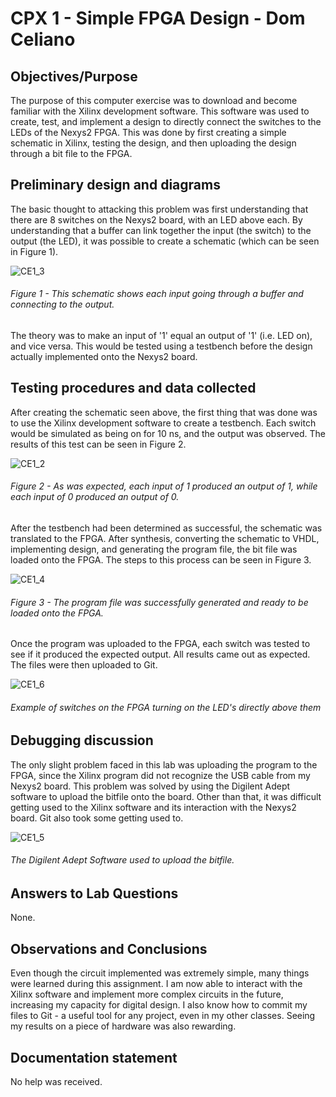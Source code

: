 # CPX 1 - Simple FPGA Design - Dom Celiano

## Objectives/Purpose
The purpose of this computer exercise was to download and become familiar with the Xilinx development software. This software was used to create, test, and implement a design to directly connect the switches to the LEDs of the Nexys2 FPGA. This was done by first creating a simple schematic in Xilinx, testing the design, and then uploading the design through a bit file to the FPGA.

## Preliminary design and diagrams
The basic thought to attacking this problem was first understanding that there are 8 switches on the Nexys2 board, with an LED above each. By understanding that a buffer can link together the input (the switch) to the output (the LED), it was possible to create a schematic (which can be seen in Figure 1).

![CE1_3](http://dfec:2323/uploads/jfalkinburg/ece281_celiano_t3/c2ed9994e7/CE1_3.png)
###### Figure 1 - This schematic shows each input going through a buffer and connecting to the output.

The theory was to make an input of '1' equal an output of '1' (i.e. LED on), and vice versa. This would be tested using a testbench before the design actually implemented onto the Nexys2 board.

## Testing procedures and data collected
After creating the schematic seen above, the first thing that was done was to use the Xilinx development software to create a testbench. Each switch would be simulated as being on for 10 ns, and the output was observed. The results of this test can be seen in Figure 2.

![CE1_2](http://dfec:2323/uploads/jfalkinburg/ece281_celiano_t3/139e4483a5/CE1_2.png)
###### Figure 2 - As was expected, each input of 1 produced an output of 1, while each input of 0 produced an output of 0.

After the testbench had been determined as successful, the schematic was translated to the FPGA. After synthesis, converting the schematic to VHDL, implementing design, and generating the program file, the bit file was loaded onto the FPGA. The steps to this process can be seen in Figure 3.

![CE1_4](http://dfec:2323/uploads/jfalkinburg/ece281_celiano_t3/969dbff0ea/CE1_4.png)
###### Figure 3 - The program file was successfully generated and ready to be loaded onto the FPGA.

Once the program was uploaded to the FPGA, each switch was tested to see if it produced the expected output. All results came out as expected. The files were then uploaded to Git.

![CE1_6](http://10.2.106.55:2323/uploads/jfalkinburg/ece281_celiano_t3/dbad72ce04/CE1_6.jpg)
###### Example of switches on the FPGA turning on the LED's directly above them

## Debugging discussion
The only slight problem faced in this lab was uploading the program to the FPGA, since the Xilinx program did not recognize the USB cable from my Nexys2 board. This problem was solved by using the Digilent Adept software to upload the bitfile onto the board. Other than that, it was difficult getting used to the Xilinx software and its interaction with the Nexys2 board. Git also took some getting used to.

![CE1_5](http://10.2.106.55:2323/uploads/jfalkinburg/ece281_celiano_t3/9bb90460d2/CE1_5.png)
###### The Digilent Adept Software used to upload the bitfile.

## Answers to Lab Questions
None.

## Observations and Conclusions
Even though the circuit implemented was extremely simple, many things were learned during this assignment. I am now able to interact with the Xilinx software and implement more complex circuits in the future, increasing my capacity for digital design. I also know how to commit my files to Git - a useful tool for any project, even in my other classes. Seeing my results on a piece of hardware was also rewarding.

## Documentation statement
No help was received.